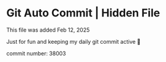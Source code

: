 # Git Auto Commit | Hidden File

This file was added Feb 12, 2025

Just for fun and keeping my daily git commit active 🤪

commit number: 38003
